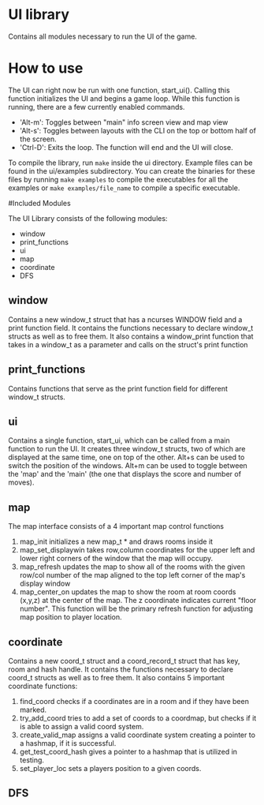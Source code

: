 # UI library

Contains all modules necessary to run the UI of the game.

# How to use
The UI can right now be run with one function, start_ui(). Calling this function
initializes the UI and begins a game loop. While this function is running, there
are a few currently enabled commands.
* 'Alt-m': Toggles between "main" info screen view and map view
* 'Alt-s': Toggles between layouts with the CLI on the top or bottom half of the
screen.
* 'Ctrl-D': Exits the loop. The function will end and the UI will close.

To compile the library, run `make` inside the ui directory. Example files can be
found in the ui/examples subdirectory. You can create the binaries for these files
by running `make examples` to compile the executables for all the examples or
`make examples/file_name` to compile a specific executable.

#Included Modules

The UI Library consists of the following modules:
* window
* print_functions
* ui
* map
* coordinate
* DFS

## window
Contains a new window_t struct that has a ncurses WINDOW field and a print function
field. It contains the functions necessary to declare window_t structs as well as
to free them. It also contains a window_print function that takes in a window_t
as a parameter and calls on the struct's print function

## print_functions
Contains functions that serve as the print function field for different window_t
structs.

## ui
Contains a single function, start_ui, which can be called from a main function
to run the UI. It creates three window_t structs, two of which are displayed
at the same time, one on top of the other. Alt+s can be used to switch the
position of the windows. Alt+m can be used to toggle between the 'map' and the
'main' (the one that displays the score and number of moves).

## map
The map interface consists of a 4 important map control functions
1. map_init initializes a new map_t * and draws rooms inside it
2. map_set_displaywin takes row,column coordinates for the upper left and lower right corners of the window that the map will occupy.
3. map_refresh updates the map to show all of the rooms with the given row/col number of the map aligned to the top left corner of the map's display window
4. map_center_on updates the map to show the room at room coords (x,y,z) at the center of the map. The z coordinate indicates current "floor number". This function will be the primary refresh function for adjusting map position to player location.

## coordinate
Contains a new coord_t struct and a coord_record_t struct that has key, room and 
hash handle. It contains the functions necessary to declare coord_t structs as well as
to free them. It also contains 5 important coordinate functions:
1. find_coord checks if a coordinates are in a room and if they have been marked.
2. try_add_coord tries to add a set of coords to a coordmap, but checks if it
is able to assign a valid coord system.
3. create_valid_map assigns a valid coordinate system creating a pointer to 
a hashmap, if it is successful.
4. get_test_coord_hash gives a pointer to a  hashmap that is utilized in testing.
5. set_player_loc sets a players position to a given coords.
## DFS


